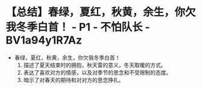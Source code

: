 # 【总结】春绿，夏红，秋黄，余生，你欠我冬季白首！ - P1 - 不怕队长 - BV1a94y1R7Az

-   春绿，夏红，秋黄，余生，你欠我冬季白首！
    1.  描述了夏天结束时的拥抱，秋天雷的意义，冬天取暖的方式。
    2.  表达了喜欢对方的情感，以及对季节的思念和不受限制的态度。
    3.  暗示了对春天的期待和对对方的思念挣扎。
